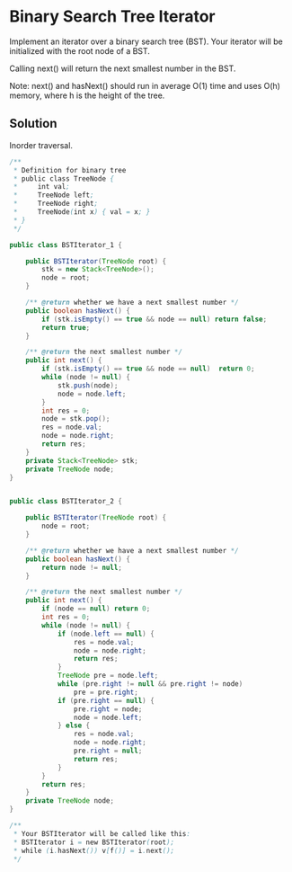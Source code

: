 # Binary Search Tree Iterator

Implement an iterator over a binary search tree (BST). Your iterator will be initialized with the root node of a BST.

Calling next() will return the next smallest number in the BST.

Note: next() and hasNext() should run in average O(1) time and uses O(h) memory, where h is the height of the tree.

## Solution

Inorder traversal.

```java
/**
 * Definition for binary tree
 * public class TreeNode {
 *     int val;
 *     TreeNode left;
 *     TreeNode right;
 *     TreeNode(int x) { val = x; }
 * }
 */

public class BSTIterator_1 {

    public BSTIterator(TreeNode root) {
        stk = new Stack<TreeNode>();
        node = root;
    }

    /** @return whether we have a next smallest number */
    public boolean hasNext() {
        if (stk.isEmpty() == true && node == null) return false;
        return true;
    }

    /** @return the next smallest number */
    public int next() {
        if (stk.isEmpty() == true && node == null)  return 0;
        while (node != null) {
            stk.push(node);
            node = node.left;
        }
        int res = 0;
        node = stk.pop();
        res = node.val;
        node = node.right;
        return res;  
    }
    private Stack<TreeNode> stk;
    private TreeNode node;
}


public class BSTIterator_2 {

    public BSTIterator(TreeNode root) {
        node = root;
    }

    /** @return whether we have a next smallest number */
    public boolean hasNext() {
        return node != null;
    }

    /** @return the next smallest number */
    public int next() {
        if (node == null) return 0;
        int res = 0;
        while (node != null) {
            if (node.left == null) {
                res = node.val;
                node = node.right;
                return res;
            }
            TreeNode pre = node.left;
            while (pre.right != null && pre.right != node) 
                pre = pre.right;
            if (pre.right == null) {
                pre.right = node;
                node = node.left;
            } else {
                res = node.val;
                node = node.right;
                pre.right = null;
                return res;
            }
        }
        return res;
    }
    private TreeNode node;
}

/**
 * Your BSTIterator will be called like this:
 * BSTIterator i = new BSTIterator(root);
 * while (i.hasNext()) v[f()] = i.next();
 */
```
